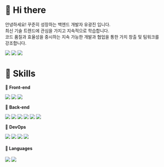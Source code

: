 # 👋 Hi there
<p>
  안녕하세요! 꾸준히 성장하는 백엔드 개발자 유광진 입니다. <br/>
  최신 기술 트렌드에 관심을 가지고 지속적으로 학습합니다. <br/>
  코드 품질과 효율성을 중시하는 지속 가능한 개발과 협업을 통한 가치 창출 및 팀워크를 강조합니다.
</p>
<p>
  <a href="mailto:kwangjin5468@gmail.com" target="_blank"><img src="https://img.shields.io/badge/kwangjin5468@gmail.com-EA4335?style=flat-square&logo=Gmail&logoColor=white"/></a> 
  <a href="https://velog.io/@kwangjin5468/posts" target="_blank"><img src="https://img.shields.io/badge/velog-20C997?style=flat-square&logo=Velog&logoColor=white"/></a>
  <a href="https://kxxngjinbackend.notion.site" target="_blank"><img src="https://img.shields.io/badge/notion-000000?style=flat-square&logo=notion&logoColor=white"/></a>
</p>


# 💪 Skills
📌 **Front-end**

<img src="https://img.shields.io/badge/html5-E34F26?style=for-the-badge&logo=html5&logoColor=white"> <img src="https://img.shields.io/badge/css3-1572B6?style=for-the-badge&logo=css3&logoColor=white">
<img src="https://img.shields.io/badge/JavaScript-F7DF1E?style=for-the-badge&logo=JavaScript&logoColor=white"> 

📌 **Back-end**

<img src="https://img.shields.io/badge/SpringBoot-6DB33F?style=for-the-badge&logo=Spring Boot&logoColor=white"> <img src="https://img.shields.io/badge/django-092E20?style=for-the-badge&logo=django&logoColor=white">
<img src="https://img.shields.io/badge/JPA-005F0F?style=for-the-badge&logo=JPA&logoColor=white">
<img src="https://img.shields.io/badge/MyBatis-2E5E82?style=for-the-badge&logo=MyBatis&logoColor=white"> <img src="https://img.shields.io/badge/thymeleaf-005F0F?style=for-the-badge&logo=thymeleaf&logoColor=white">
<img src="https://img.shields.io/badge/JWT-BE95FF?style=for-the-badge&logo=jsonwebtokens&logoColor=white">

📌 **DevOps**

<img src="https://img.shields.io/badge/mariadb-003545?style=for-the-badge&logo=mariadb&logoColor=white"> <img src="https://img.shields.io/badge/mysql-4479A1?style=for-the-badge&logo=mysql&logoColor=white"> <img src="https://img.shields.io/badge/amazonaws-232F3E?style=for-the-badge&logo=amazonaws&logoColor=white"> <img src="https://img.shields.io/badge/docker-2496ED?style=for-the-badge&logo=docker&logoColor=white"> 

#### 📌 Languages

  <img src="https://img.shields.io/badge/java-1572B6?style=for-the-badge&logo=java&logoColor=white"> <img src="https://img.shields.io/badge/python-3776AB?style=for-the-badge&logo=python&logoColor=white">

